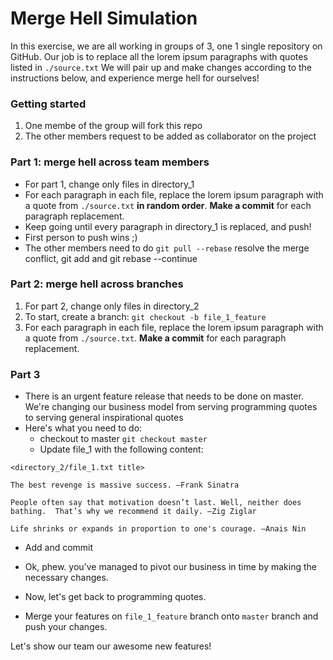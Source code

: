 # Merge Hell Simulation

In this exercise, we are all working in groups of 3, one 1 single repository on GitHub. Our job is to replace all the lorem ipsum paragraphs with quotes listed in `./source.txt` We will pair up and make changes according to the instructions below, and experience merge hell for ourselves!

### Getting started
1. One membe of the group will fork this repo
1. The other members request to be added as collaborator on the project

### Part 1: merge hell across team members
- For part 1, change only files in directory_1
- For each paragraph in each file, replace the lorem ipsum paragraph with a quote from `./source.txt` **in random order**. **Make a commit** for each paragraph replacement.
- Keep going until every paragraph in directory_1 is replaced, and push!
- First person to push wins ;)
- The other members need to do `git pull --rebase` resolve the merge conflict, git add and git rebase --continue 

### Part 2: merge hell across branches
1. For part 2, change only files in directory_2
2. To start, create a branch: `git checkout -b file_1_feature`
3. For each paragraph in each file, replace the lorem ipsum paragraph with a quote from `./source.txt`. **Make a commit** for each paragraph replacement.

### Part 3
- There is an urgent feature release that needs to be done on master. We're changing our business model from serving programming quotes to serving general inspirational quotes
- Here's what you need to do:
  - checkout to master `git checkout master`
  - Update file_1 with the following content:
```
<directory_2/file_1.txt title>

The best revenge is massive success. –Frank Sinatra

People often say that motivation doesn’t last. Well, neither does bathing.  That’s why we recommend it daily. –Zig Ziglar

Life shrinks or expands in proportion to one's courage. –Anais Nin
```
  - Add and commit

- Ok, phew. you've managed to pivot our business in time by making the necessary changes.
- Now, let's get back to programming quotes. 
- Merge your features on `file_1_feature` branch onto `master` branch and push your changes. 

Let's show our team our awesome new features!
